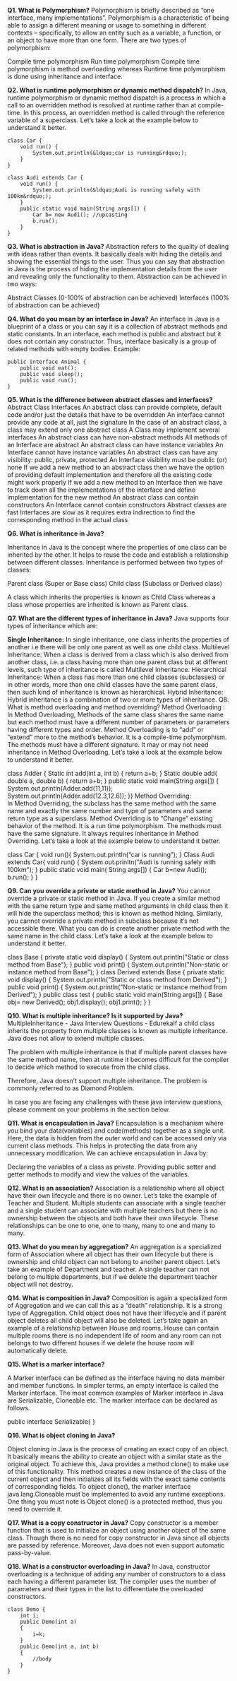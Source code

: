 **Q1. What is Polymorphism?**
Polymorphism is briefly described as “one interface, many implementations”. Polymorphism is a characteristic of being able to assign a different meaning or usage to something in different contexts – specifically, to allow an entity such as a variable, a function, or an object to have more than one form. There are two types of polymorphism:

Compile time polymorphism
Run time polymorphism
Compile time polymorphism is method overloading whereas Runtime time polymorphism is done using inheritance and interface.

**Q2. What is runtime polymorphism or dynamic method dispatch?**
In Java, runtime polymorphism or dynamic method dispatch is a process in which a call to an overridden method is resolved at runtime rather than at compile-time. In this process, an overridden method is called through the reference variable of a superclass. Let’s take a look at the example below to understand it better.

```
class Car {
    void run() {
        System.out.println(&ldquo;car is running&rdquo;);
    }
}

class Audi extends Car {
    void run() {
        System.out.prinltn(&ldquo;Audi is running safely with 100km&rdquo;);
    }
    public static void main(String args[]) {
        Car b= new Audi(); //upcasting
        b.run();
    }
}
```

**Q3. What is abstraction in Java?**
Abstraction refers to the quality of dealing with ideas rather than events. It basically deals with hiding the details and showing the essential things to the user. Thus you can say that abstraction in Java is the process of hiding the implementation details from the user and revealing only the functionality to them. Abstraction can be achieved in two ways:

Abstract Classes (0-100% of abstraction can be achieved)
Interfaces (100% of abstraction can be achieved)

**Q4. What do you mean by an interface in Java?**
An interface in Java is a blueprint of a class or you can say it is a collection of abstract methods and static constants. In an interface, each method is public and abstract but it does not contain any constructor. Thus, interface basically is a group of related methods with empty bodies. Example:

```
public interface Animal {
    public void eat();
    public void sleep();
    public void run();
}
```

**Q5. What is the difference between abstract classes and interfaces?**
Abstract Class Interfaces
An abstract class can provide complete, default code and/or just the details that have to be overridden An interface cannot provide any code at all, just the signature
In the case of an abstract class, a class may extend only one abstract class A Class may implement several interfaces
An abstract class can have non-abstract methods All methods of an Interface are abstract
An abstract class can have instance variables An Interface cannot have instance variables
An abstract class can have any visibility: public, private, protected An Interface visibility must be public (or) none
If we add a new method to an abstract class then we have the option of providing default implementation and therefore all the existing code might work properly If we add a new method to an Interface then we have to track down all the implementations of the interface and define implementation for the new method
An abstract class can contain constructors An Interface cannot contain constructors
Abstract classes are fast Interfaces are slow as it requires extra indirection to find the corresponding method in the actual class

**Q6. What is inheritance in Java?**

Inheritance in Java is the concept where the properties of one class can be inherited by the other. It helps to reuse the code and establish a relationship between different classes. Inheritance is performed between two types of classes:

Parent class (Super or Base class)
Child class (Subclass or Derived class)

A class which inherits the properties is known as Child Class whereas a class whose properties are inherited is known as Parent class.

**Q7. What are the different types of inheritance in Java?**
Java supports four types of inheritance which are:

**Single Inheritance:** In single inheritance, one class inherits the properties of another i.e there will be only one parent as well as one child class.
Multilevel Inheritance: When a class is derived from a class which is also derived from another class, i.e. a class having more than one parent class but at different levels, such type of inheritance is called Multilevel Inheritance.
Hierarchical Inheritance: When a class has more than one child classes (subclasses) or in other words, more than one child classes have the same parent class, then such kind of inheritance is known as hierarchical.
Hybrid Inheritance: Hybrid inheritance is a combination of two or more types of inheritance.
Q8. What is method overloading and method overriding?
Method Overloading :
In Method Overloading, Methods of the same class shares the same name but each method must have a different number of parameters or parameters having different types and order.
Method Overloading is to “add” or “extend” more to the method’s behavior.
It is a compile-time polymorphism.
The methods must have a different signature.
It may or may not need inheritance in Method Overloading.
Let’s take a look at the example below to understand it better.

class Adder {
Static int add(int a, int b)
{
return a+b;
}
Static double add( double a, double b)
{
return a+b;
}
public static void main(String args[])
{
System.out.println(Adder.add(11,11));
System.out.println(Adder.add(12.3,12.6));
}}
Method Overriding:  
In Method Overriding, the subclass has the same method with the same name and exactly the same number and type of parameters and same return type as a superclass.
Method Overriding is to “Change” existing behavior of the method.
It is a run time polymorphism.
The methods must have the same signature.
It always requires inheritance in Method Overriding.
Let’s take a look at the example below to understand it better.

class Car {
void run(){
System.out.println(&ldquo;car is running&rdquo;);
}
Class Audi extends Car{
void run()
{
System.out.prinltn("Audi is running safely with 100km");
}
public static void main( String args[])
{
Car b=new Audi();
b.run();
}
}

**Q9. Can you override a private or static method in Java?**
You cannot override a private or static method in Java. If you create a similar method with the same return type and same method arguments in child class then it will hide the superclass method; this is known as method hiding. Similarly, you cannot override a private method in subclass because it’s not accessible there. What you can do is create another private method with the same name in the child class. Let’s take a look at the example below to understand it better.

class Base {
private static void display() {
System.out.println("Static or class method from Base");
}
public void print() {
System.out.println("Non-static or instance method from Base");
}
class Derived extends Base {
private static void display() {
System.out.println("Static or class method from Derived");
}
public void print() {
System.out.println("Non-static or instance method from Derived");
}
public class test {
public static void main(String args[])
{
Base obj= new Derived();
obj1.display();
obj1.print();
}
}

**Q10. What is multiple inheritance? Is it supported by Java?**
MultipleInheritance - Java Interview Questions - EdurekaIf a child class inherits the property from multiple classes is known as multiple inheritance. Java does not allow to extend multiple classes.

The problem with multiple inheritance is that if multiple parent classes have the same method name, then at runtime it becomes difficult for the compiler to decide which method to execute from the child class.

Therefore, Java doesn’t support multiple inheritance. The problem is commonly referred to as Diamond Problem.

In case you are facing any challenges with these java interview questions, please comment on your problems in the section below.

**Q11. What is encapsulation in Java?**
Encapsulation is a mechanism where you bind your data(variables) and code(methods) together as a single unit. Here, the data is hidden from the outer world and can be accessed only via current class methods. This helps in protecting the data from any unnecessary modification. We can achieve encapsulation in Java by:

Declaring the variables of a class as private.
Providing public setter and getter methods to modify and view the values of the variables.

**Q12. What is an association?**
Association is a relationship where all object have their own lifecycle and there is no owner. Let’s take the example of Teacher and Student. Multiple students can associate with a single teacher and a single student can associate with multiple teachers but there is no ownership between the objects and both have their own lifecycle. These relationships can be one to one, one to many, many to one and many to many.

**Q13. What do you mean by aggregation?**
An aggregation is a specialized form of Association where all object has their own lifecycle but there is ownership and child object can not belong to another parent object. Let’s take an example of Department and teacher. A single teacher can not belong to multiple departments, but if we delete the department teacher object will not destroy.

**Q14. What is composition in Java?**
Composition is again a specialized form of Aggregation and we can call this as a “death” relationship. It is a strong type of Aggregation. Child object does not have their lifecycle and if parent object deletes all child object will also be deleted. Let’s take again an example of a relationship between House and rooms. House can contain multiple rooms there is no independent life of room and any room can not belongs to two different houses if we delete the house room will automatically delete.

**Q15. What is a marker interface?**

A Marker interface can be defined as the interface having no data member and member functions. In simpler terms, an empty interface is called the Marker interface. The most common examples of Marker interface in Java are Serializable, Cloneable etc. The marker interface can be declared as follows.

public interface Serializable{
}

**Q16. What is object cloning in Java?**

Object cloning in Java is the process of creating an exact copy of an object. It basically means the ability to create an object with a similar state as the original object. To achieve this, Java provides a method clone() to make use of this functionality. This method creates a new instance of the class of the current object and then initializes all its fields with the exact same contents of corresponding fields. To object clone(), the marker interface java.lang.Cloneable must be implemented to avoid any runtime exceptions. One thing you must note is Object clone() is a protected method, thus you need to override it.

**Q17. What is a copy constructor in Java?**
Copy constructor is a member function that is used to initialize an object using another object of the same class. Though there is no need for copy constructor in Java since all objects are passed by reference. Moreover, Java does not even support automatic pass-by-value.

**Q18. What is a constructor overloading in Java?**
In Java, constructor overloading is a technique of adding any number of constructors to a class each having a different parameter list. The compiler uses the number of parameters and their types in the list to differentiate the overloaded constructors.

```
class Demo {
    int i;
    public Demo(int a)
    {
        i=k;
    }
    public Demo(int a, int b)
    {
        //body
    }
}
```
